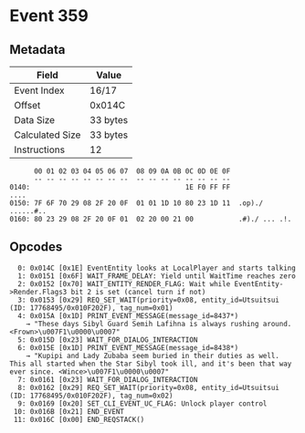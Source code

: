 # Event 359

## Metadata

| Field           | Value    |
|-----------------|----------|
| Event Index     | 16/17    |
| Offset          | 0x014C   |
| Data Size       | 33 bytes |
| Calculated Size | 33 bytes |
| Instructions    | 12       |

```
      00 01 02 03 04 05 06 07  08 09 0A 0B 0C 0D 0E 0F
      -- -- -- -- -- -- -- --  -- -- -- -- -- -- -- --
0140:                                      1E F0 FF FF              ....
0150: 7F 6F 70 29 08 2F 20 0F  01 01 1D 10 80 23 1D 11  .op)./ ......#..
0160: 80 23 29 08 2F 20 0F 01  02 20 00 21 00           .#)./ ... .!.   
```

## Opcodes

```
  0: 0x014C [0x1E] EventEntity looks at LocalPlayer and starts talking
  1: 0x0151 [0x6F] WAIT_FRAME_DELAY: Yield until WaitTime reaches zero
  2: 0x0152 [0x70] WAIT_ENTITY_RENDER_FLAG: Wait while EventEntity->Render.Flags3 bit 2 is set (cancel turn if not)
  3: 0x0153 [0x29] REQ_SET_WAIT(priority=0x08, entity_id=Utsuitsui (ID: 17768495/0x010F202F), tag_num=0x01)
  4: 0x015A [0x1D] PRINT_EVENT_MESSAGE(message_id=8437*)
    → "These days Sibyl Guard Semih Lafihna is always rushing around. <Frown>\u007F1\u0000\u0007"
  5: 0x015D [0x23] WAIT_FOR_DIALOG_INTERACTION
  6: 0x015E [0x1D] PRINT_EVENT_MESSAGE(message_id=8438*)
    → "Kupipi and Lady Zubaba seem buried in their duties as well. This all started when the Star Sibyl took ill, and it's been that way ever since. <Wince>\u007F1\u0000\u0007"
  7: 0x0161 [0x23] WAIT_FOR_DIALOG_INTERACTION
  8: 0x0162 [0x29] REQ_SET_WAIT(priority=0x08, entity_id=Utsuitsui (ID: 17768495/0x010F202F), tag_num=0x02)
  9: 0x0169 [0x20] SET_CLI_EVENT_UC_FLAG: Unlock player control
 10: 0x016B [0x21] END_EVENT
 11: 0x016C [0x00] END_REQSTACK()
```
